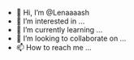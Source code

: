 - 👋 Hi, I’m @Lenaaaash
- 👀 I’m interested in ...
- 🌱 I’m currently learning ...
- 💞️ I’m looking to collaborate on ...
- 📫 How to reach me ...

<!---
Lenaaaash/Lenaaaash is a ✨ special ✨ repository because its `README.md` (this file) appears on your GitHub profile.
You can click the Preview link to take a look at your changes.
--->
